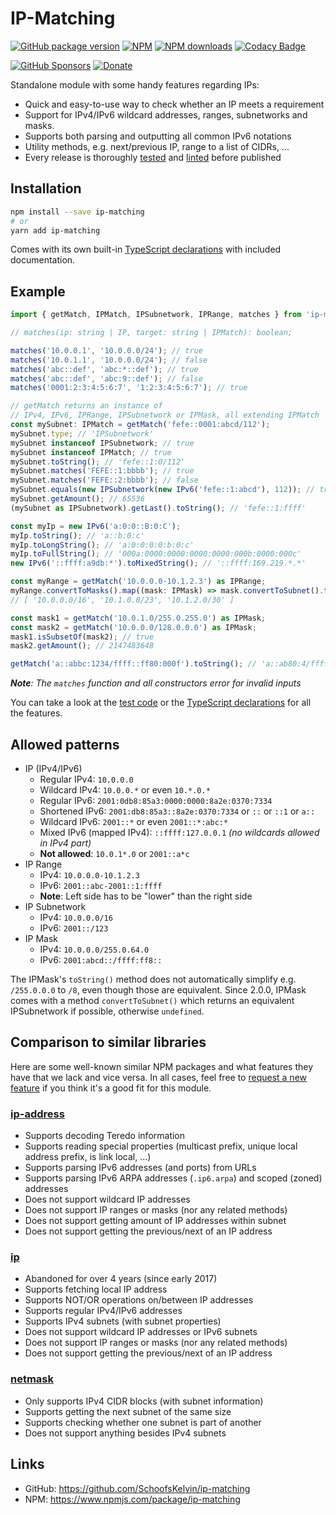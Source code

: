 
# IP-Matching

[![GitHub package version](https://img.shields.io/github/v/release/SchoofsKelvin/ip-matching?include_prereleases&label=GitHub)](https://github.com/SchoofsKelvin/ip-matching)
[![NPM](https://img.shields.io/npm/v/ip-matching?label=NPM)](https://www.npmjs.com/package/ip-matching)
[![NPM downloads](https://img.shields.io/npm/dt/ip-matching?color=blue&label=NPM%20downloads)](https://www.npmjs.com/package/ip-matching)
[![Codacy Badge](https://api.codacy.com/project/badge/Grade/c62ef110c85246a58adc29ab8de2538d)](https://www.codacy.com/gh/SchoofsKelvin/ip-matching/dashboard)

[![GitHub Sponsors](https://img.shields.io/github/sponsors/SchoofsKelvin?color=green&label=GitHub%20Sponsors)](https://github.com/sponsors/SchoofsKelvin)
[![Donate](./.github/paypal.png)](https://www.paypal.me/KSchoofs)

Standalone module with some handy features regarding IPs:
- Quick and easy-to-use way to check whether an IP meets a requirement
- Support for IPv4/IPv6 wildcard addresses, ranges, subnetworks and masks.
- Supports both parsing and outputting all common IPv6 notations
- Utility methods, e.g. next/previous IP, range to a list of CIDRs, ...
- Every release is thoroughly [tested](https://github.com/SchoofsKelvin/ip-matching/tree/master/src/) and [linted](https://github.com/SchoofsKelvin/ip-matching/actions) before published

## Installation
```bash
npm install --save ip-matching
# or
yarn add ip-matching
```

Comes with its own built-in [TypeScript declarations](https://github.com/SchoofsKelvin/ip-matching/blob/master/api/index.d.ts)
 with included documentation.

## Example
```ts
import { getMatch, IPMatch, IPSubnetwork, IPRange, matches } from 'ip-matching';

// matches(ip: string | IP, target: string | IPMatch): boolean;

matches('10.0.0.1', '10.0.0.0/24'); // true
matches('10.0.1.1', '10.0.0.0/24'); // false
matches('abc::def', 'abc:*::def'); // true
matches('abc::def', 'abc:9::def'); // false
matches('0001:2:3:4:5:6:7', '1:2:3:4:5:6:7'); // true

// getMatch returns an instance of
// IPv4, IPv6, IPRange, IPSubnetwork or IPMask, all extending IPMatch
const mySubnet: IPMatch = getMatch('fefe::0001:abcd/112');
mySubnet.type; // 'IPSubnetwork'
mySubnet instanceof IPSubnetwork; // true
mySubnet instanceof IPMatch; // true
mySubnet.toString(); // 'fefe::1:0/112'
mySubnet.matches('FEFE::1:bbbb'); // true
mySubnet.matches('FEFE::2:bbbb'); // false
mySubnet.equals(new IPSubnetwork(new IPv6('fefe::1:abcd'), 112)); // true
mySubnet.getAmount(); // 65536
(mySubnet as IPSubnetwork).getLast().toString(); // 'fefe::1:ffff'

const myIp = new IPv6('a:0:0::B:0:C');
myIp.toString(); // 'a::b:0:c'
myIp.toLongString(); // 'a:0:0:0:0:b:0:c'
myIp.toFullString(); // '000a:0000:0000:0000:0000:000b:0000:000c'
new IPv6('::ffff:a9db:*').toMixedString(); // '::ffff:169.219.*.*'

const myRange = getMatch('10.0.0.0-10.1.2.3') as IPRange;
myRange.convertToMasks().map((mask: IPMask) => mask.convertToSubnet().toString());
// [ '10.0.0.0/16', '10.1.0.0/23', '10.1.2.0/30' ]

const mask1 = getMatch('10.0.1.0/255.0.255.0') as IPMask;
const mask2 = getMatch('10.0.0.0/128.0.0.0') as IPMask;
mask1.isSubsetOf(mask2); // true
mask2.getAmount(); // 2147483648

getMatch('a::abbc:1234/ffff::ff80:000f').toString(); // 'a::ab80:4/ffff::ff80:f'
```
***Note**: The `matches` function and all constructors error for invalid inputs*

You can take a look at the [test code](https://github.com/SchoofsKelvin/ip-matching/blob/master/src/ip.test.ts) or the [TypeScript declarations](https://github.com/SchoofsKelvin/ip-matching/blob/master/api/index.d.ts) for all the features.

## Allowed patterns
* IP (IPv4/IPv6)
    * Regular IPv4: `10.0.0.0`
    * Wildcard IPv4: `10.0.0.*` or even `10.*.0.*`
    * Regular IPv6: `2001:0db8:85a3:0000:0000:8a2e:0370:7334`
    * Shortened IPv6: `2001:db8:85a3::8a2e:0370:7334` or `::` or `::1` or `a::`
    * Wildcard IPv6: `2001::*` or even `2001::*:abc:*`
    * Mixed IPv6 (mapped IPv4): `::ffff:127.0.0.1` _(no wildcards allowed in IPv4 part)_
    * **Not allowed**: `10.0.1*.0` or `2001::a*c`
* IP Range
    * IPv4: `10.0.0.0-10.1.2.3`
    * IPv6: `2001::abc-2001::1:ffff`
    * **Note**: Left side has to be "lower" than the right side
* IP Subnetwork
    * IPv4: `10.0.0.0/16`
    * IPv6: `2001::/123`
* IP Mask
    * IPv4: `10.0.0.0/255.0.64.0`
    * IPv6: `2001:abcd::/ffff:ff8::`

The IPMask's `toString()` method does not automatically simplify e.g. `/255.0.0.0` to `/8`, even though those are equivalent. Since 2.0.0, IPMask comes with a method `convertToSubnet()` which returns an equivalent IPSubnetwork if possible, otherwise `undefined`.

## Comparison to similar libraries

Here are some well-known similar NPM packages and what features they have that we lack and vice versa. In all cases, feel free to [request a new feature](https://github.com/SchoofsKelvin/ip-matching/issues) if you think it's a good fit for this module.

### [ip-address](https://www.npmjs.com/package/ip-address)
- Supports decoding Teredo information
- Supports reading special properties (multicast prefix, unique local address prefix, is link local, ...)
- Supports parsing IPv6 addresses (and ports) from URLs
- Supports parsing IPv6 ARPA addresses (`.ip6.arpa`) and scoped (zoned) addresses
- Does not support wildcard IP addresses
- Does not support IP ranges or masks (nor any related methods)
- Does not support getting amount of IP addresses within subnet
- Does not support getting the previous/next of an IP address

### [ip](https://www.npmjs.com/package/ip)
- Abandoned for over 4 years (since early 2017)
- Supports fetching local IP address
- Supports NOT/OR operations on/between IP addresses
- Supports regular IPv4/IPv6 addresses
- Supports IPv4 subnets (with subnet properties)
- Does not support wildcard IP addresses or IPv6 subnets
- Does not support IP ranges or masks (nor any related methods)
- Does not support getting the previous/next of an IP address

### [netmask](https://www.npmjs.com/package/netmask)
- Only supports IPv4 CIDR blocks (with subnet information)
- Supports getting the next subnet of the same size
- Supports checking whether one subnet is part of another
- Does not support anything besides IPv4 subnets

## Links
* GitHub: https://github.com/SchoofsKelvin/ip-matching
* NPM: https://www.npmjs.com/package/ip-matching
